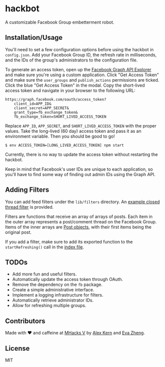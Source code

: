 # hackbot

A customizable Facebook Group embetterment robot.

## Installation/Usage

You'll need to set a few configuration options before using the hackbot in
`config.json`. Add your Facebook Group ID, the refresh rate in milliseconds,
and the IDs of the group's administrators to the configuration file.

To generate an access token, open up the [Facebook Graph API
Explorer](https://developers.facebook.com/tools/explorer/) and make sure you're
using a custom application. Click "Get Access Token" and make sure the
`user_groups` and `publish_actions` permissions are ticked. Click the blue "Get
Access Token" in the modal. Copy the short-lived access token and navigate in
your browser to the following URL:

    https://graph.facebook.com/oauth/access_token?
        client_id=APP_ID&
        client_secret=APP_SECRET&
        grant_type=fb_exchange_token&
        fb_exchange_token=SHORT_LIVED_ACCESS_TOKEN

Replace `APP_ID`, `APP_SECRET`, and `SHORT_LIVED_ACCESS_TOKEN` with the proper
values. Take the long-lived (60 day) access token and pass it as an environment
variable. Then you should be good to go!

    $ env ACCESS_TOKEN=[LONG_LIVED_ACCESS_TOKEN] npm start

Currently, there is no way to update the access token without restarting the
hackbot.

Keep in mind that Facebook's user IDs are unique to each application, so you'll
have to find some way of finding out admin IDs using the Graph API.

## Adding Filters

You can add feed filters under the `lib/filters` directory. An [example closed
thread
filter](https://github.com/kern/hackbot/blob/master/lib/filters/closed.js) is
provided.

Filters are functions that receive an array of arrays of posts. Each item in
the outer array represents a post/comment thread on the Facebook Group. Items
of the inner arrays are [Post
objects](https://github.com/kern/hackbot/blob/master/lib/Post.js), with their
first items being the original post.

If you add a filter, make sure to add its exported function to the
`startRefreshing()` call in the [index
file](https://github.com/kern/hackbot/blob/master/lib/index.js).

## TODOs

* Add more fun and useful filters.
* Automatically update the access token through OAuth.
* Remove the dependency on the `fb` package.
* Create a simple administrative interface.
* Implement a logging infrastructure for filters.
* Automatically retrieve administrator IDs.
* Allow for refreshing multiple groups.

## Contributors

Made with ♥ and caffeine at [MHacks V](http://mhacks.org/) by [Alex
Kern](https://twitter.com/KernCanCode) and [Eva
Zheng](https://twitter.com/evadoraz).

## License

MIT
